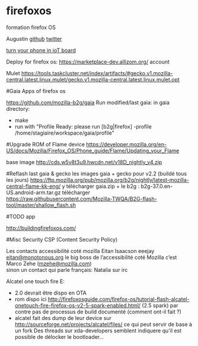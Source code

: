 # firefoxos
formation firefox OS

Augustin
[github](https://github.com/autra)
[twitter](https://twitter.com/autra42)


[turn your phone in ioT board](http://janos.io)

Deploy for firefox os:
https://marketplace-dev.allizom.org/ account

Mulet
https://tools.taskcluster.net/index/artifacts/#gecko.v1.mozilla-central.latest.linux.mulet/gecko.v1.mozilla-central.latest.linux.mulet.opt

#Gaia
Apps of firefox os

https://github.com/mozilla-b2g/gaia 
Run modified/last gaia: 
in gaia directory:
 - make
 - run with "Profile Ready: please run [b2g|firefox] -profile /home/stagiaire/workspace/gaia/profile"

#Upgrade ROM of Flame device
https://developer.mozilla.org/en-US/docs/Mozilla/Firefox_OS/Phone_guide/Flame/Updating_your_Flame

base image
http://cds.w5v8t3u9.hwcdn.net/v18D_nightly_v4.zip

#Reflash last gaia & gecko
les images gaia + gecko pour v2.2 (buildé tous les jours)
https://ftp.mozilla.org/pub/mozilla.org/b2g/nightly/latest-mozilla-central-flame-kk-eng/
y télécharger gaia.zip + le b2g : b2g-37.0.en-US.android-arm.tar.gz
télécharger https://raw.githubusercontent.com/Mozilla-TWQA/B2G-flash-tool/master/shallow_flash.sh

#TODO app

http://buildingfirefoxos.com/



#Misc
Security
CSP (Content Security Policy)

Les contacts accessibilité coté mozilla
Eitan Isaacson  eeejay eitan@monotonous.org
le big boss de l’accessibilité coté Mozilla c’est Marco Zehe (mzehe@mozilla.com)       
sinon un contact qui parle français: Natalia sur irc    


Alcatel one touch fire E:
- 2.0 devrait être dispo en OTA
- rom dispo ici http://firefoxosguide.com/firefox-os/tutorial-flash-alcatel-onetouch-fire-firefox-os-v2-5-spark-enabled.html/ (2.5 spark) par contre pas de processus de build documenté (comment ont-il fait ?)
- alcatel fait des dump de leur device sur 
http://sourceforge.net/projects/alcatel/files/
ce qui peut servir de base à un fork
Des threads sur xda-developers semblent indiquere qu'il est possible de délocker le bootloader...


